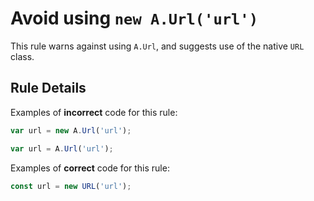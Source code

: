 # Avoid using `new A.Url('url')`

This rule warns against using `A.Url`, and suggests use of the native `URL` class.

## Rule Details

Examples of **incorrect** code for this rule:

```js
var url = new A.Url('url');
```

```js
var url = A.Url('url');
```

Examples of **correct** code for this rule:

```js
const url = new URL('url');
```
